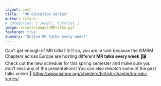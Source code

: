 ```yaml
---
layout: post
title:  "MR Education Series"
author: rita-o
# categories: [ Jekyll, tutorial ]
image: assets/images/MRtalks.gif
featured: true
summary: "Online MR talks every week!"
---
```


Can’t get enough of MR talks? 🤓 
If so, you are in luck because the ISMRM Chapters across Europe are hosting different **MR talks every week** 🥳🖥️
Check out the new schedule for this spring semester and make sure you don’t miss any of the presentations! You can also rewatch some of the past talks online 👀
https://www.ismrm.org/chapters/british-chapter/mr-edu-series/
